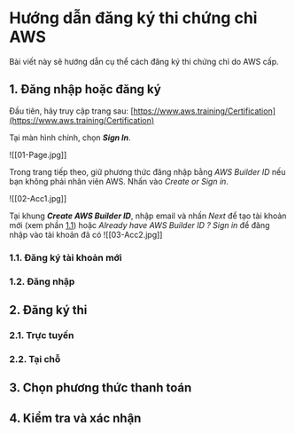 # Hướng dẫn đăng ký thi chứng chỉ AWS

Bài viết này sẽ hướng dẫn cụ thể cách đăng ký thi chứng chỉ do AWS cấp.

## 1. Đăng nhập hoặc đăng ký

Đầu tiên, hãy truy cập trang sau:
[https://www.aws.training/Certification](https://www.aws.training/Certification)

Tại màn hình chính, chọn **_Sign In_**.

![[01-Page.jpg]]

Trong trang tiếp theo, giữ phương thức đăng nhập bằng _AWS Builder ID_ nếu bạn không phải nhân viên AWS. Nhấn vào _Create or Sign in_.

![[02-Acc1.jpg]]

Tại khung **_Create AWS Builder ID_**, nhập email và nhấn _Next_ để tạo tài khoản mới (xem phần [1.1](#11-đăng-ký-tài-khoản-mới)) hoặc _Already have AWS Builder ID ? Sign in_ để đăng nhập vào tài khoản đã có 
![[03-Acc2.jpg]]
### 1.1. Đăng ký tài khoản mới
### 1.2. Đăng nhập
## 2. Đăng ký thi

### 2.1. Trực tuyến
### 2.2. Tại chỗ

## 3. Chọn phương thức thanh toán

## 4. Kiểm tra và xác nhận